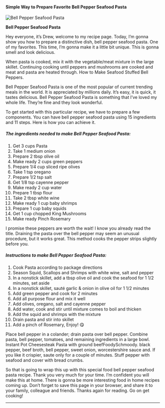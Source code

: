             

#### Simple Way to Prepare Favorite Bell Pepper Seafood Pasta

![Bell Pepper Seafood Pasta](https://img-global.cpcdn.com/recipes/c4572f99151b8f45/751x532cq70/bell-pepper-seafood-pasta-recipe-main-photo.jpg)

**Bell Pepper Seafood Pasta**

Hey everyone, it’s Drew, welcome to my recipe page. Today, I’m gonna show you how to prepare a distinctive dish, bell pepper seafood pasta. One of my favorites. This time, I’m gonna make it a little bit unique. This is gonna smell and look delicious.

When pasta is cooked, mix it with the vegetable/meat mixture in the large skillet. Continuing cooking until peppers and mushrooms are cooked and meat and pasta are heated through. How to Make Seafood Stuffed Bell Peppers.

Bell Pepper Seafood Pasta is one of the most popular of current trending meals in the world. It is appreciated by millions daily. It’s easy, it is quick, it tastes delicious. Bell Pepper Seafood Pasta is something that I’ve loved my whole life. They’re fine and they look wonderful.

To get started with this particular recipe, we have to prepare a few components. You can have bell pepper seafood pasta using 15 ingredients and 11 steps. Here is how you can achieve it.

##### The ingredients needed to make Bell Pepper Seafood Pasta:

1.  Get 3 cups Pasta
2.  Take 1 medium onion
3.  Prepare 2 tbsp olive oil
4.  Make ready 2 cups green peppers
5.  Prepare 1/4 cup sliced ripe olives
6.  Take 1 tsp oregano
7.  Prepare 1/2 tsp salt
8.  Get 1/8 tsp cayenne pepper
9.  Make ready 2 cup water
10.  Prepare 1 tbsp flour
11.  Take 2 tbsp white wine
12.  Make ready 1 cup baby shrimps
13.  Prepare 1 cup baby squids
14.  Get 1 cup chopped King Mushrooms
15.  Make ready Pinch Rosemary

I promise these peppers are worth the wait! I know you already read the title. Draining the pasta over the bell pepper may seem an unusual procedure, but it works great. This method cooks the pepper strips slightly before you.

##### Instructions to make Bell Pepper Seafood Pasta:

1.  Cook Pasta according to package directions
2.  Season Squid, Scallops and Shrimps with white wine, salt and pepper
3.  In a nonstick skillet, add a tbsp olive oil and cook the seafood for 1 1/2 minutes, set aside
4.  In a nonstick skillet, sauté garlic & onion in olive oil for 1 1/2 minutes
5.  Add green pepper and cook for 2 minutes
6.  Add all purpose flour and mix it well
7.  Add olives, oregano, salt and cayenne pepper
8.  Add water, cook and stir until mixture comes to boil and thicken
9.  Add the squid and shrimps with the mixture
10.  Drain pasta and stir into skillet
11.  Add a pinch of Rosemary, Enjoy! 😋

Place bell pepper in a colander; drain pasta over bell pepper. Combine pasta, bell pepper, tomatoes, and remaining ingredients in a large bowl. Instant Pot Cheesesteak Pasta with ground beefFoodySchmoody. black pepper, beef broth, bell pepper, sweet onion, worcestershire sauce and. If you like it crispier, saute only for a couple of minutes. Stuff pepper with seafood and cover with bread crumbs.

So that is going to wrap this up with this special food bell pepper seafood pasta recipe. Thank you very much for your time. I’m confident you will make this at home. There is gonna be more interesting food in home recipes coming up. Don’t forget to save this page in your browser, and share it to your family, colleague and friends. Thanks again for reading. Go on get cooking!

* * *